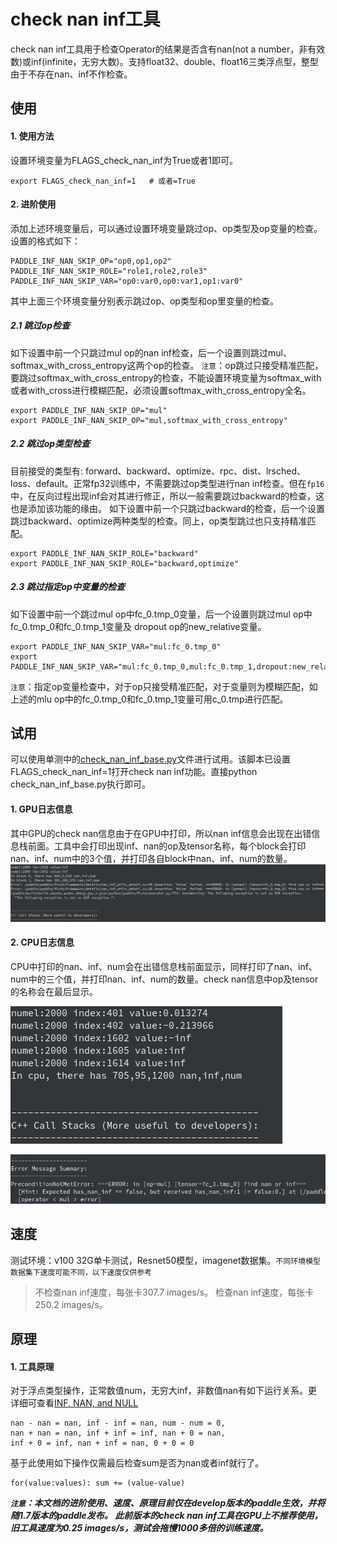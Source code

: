 # check nan inf工具

check nan inf工具用于检查Operator的结果是否含有nan(not a number，非有效数)或inf(infinite，无穷大数)。支持float32、double、float16三类浮点型，整型由于不存在nan、inf不作检查。

## <span id="use">使用</span>

#### 1. 使用方法
设置环境变量为FLAGS_check_nan_inf为True或者1即可。
```
export FLAGS_check_nan_inf=1   # 或者=True
```

#### 2. 进阶使用
添加上述环境变量后，可以通过设置环境变量跳过op、op类型及op变量的检查。设置的格式如下：
```
PADDLE_INF_NAN_SKIP_OP="op0,op1,op2"
PADDLE_INF_NAN_SKIP_ROLE="role1,role2,role3"
PADDLE_INF_NAN_SKIP_VAR="op0:var0,op0:var1,op1:var0"
```
其中上面三个环境变量分别表示跳过op、op类型和op里变量的检查。
##### 2.1 跳过op检查
如下设置中前一个只跳过mul op的nan inf检查，后一个设置则跳过mul、softmax_with_cross_entropy这两个op的检查。
`注意`：op跳过只接受精准匹配，要跳过softmax_with_cross_entropy的检查，不能设置环境变量为softmax_with或者with_cross进行模糊匹配，必须设置softmax_with_cross_entropy全名。
```
export PADDLE_INF_NAN_SKIP_OP="mul"
export PADDLE_INF_NAN_SKIP_OP="mul,softmax_with_cross_entropy"
```
##### 2.2 跳过op类型检查
目前接受的类型有: forward、backward、optimize、rpc、dist、lrsched、loss、default。正常fp32训练中，不需要跳过op类型进行nan inf检查。但在`fp16`中，在反向过程出现inf会对其进行修正，所以一般需要跳过backward的检查，这也是添加该功能的缘由。
如下设置中前一个只跳过backward的检查，后一个设置跳过backward、optimize两种类型的检查。同上，op类型跳过也只支持精准匹配。
```
export PADDLE_INF_NAN_SKIP_ROLE="backward"
export PADDLE_INF_NAN_SKIP_ROLE="backward,optimize"
```
##### 2.3 跳过指定op中变量的检查
如下设置中前一个跳过mul op中fc_0.tmp_0变量，后一个设置则跳过mul op中fc_0.tmp_0和fc_0.tmp_1变量及 dropout op的new_relative变量。
```
export PADDLE_INF_NAN_SKIP_VAR="mul:fc_0.tmp_0"
export PADDLE_INF_NAN_SKIP_VAR="mul:fc_0.tmp_0,mul:fc_0.tmp_1,dropout:new_relative"
```
`注意`：指定op变量检查中，对于op只接受精准匹配，对于变量则为模糊匹配，如上述的mlu op中的fc_0.tmp_0和fc_0.tmp_1变量可用c_0.tmp进行匹配。

## <span id="test">试用</span>
可以使用单测中的[check_nan_inf_base.py](https://github.com/PaddlePaddle/Paddle/blob/develop/python/paddle/fluid/tests/unittests/check_nan_inf_base.py)文件进行试用。该脚本已设置FLAGS_check_nan_inf=1打开check nan inf功能。直接python check_nan_inf_base.py执行即可。
#### 1. GPU日志信息
其中GPU的check nan信息由于在GPU中打印，所以nan inf信息会出现在出错信息栈前面。工具中会打印出现inf、nan的op及tensor名称，每个block会打印nan、inf、num中的3个值，并打印各自block中nan、inf、num的数量。
![gpu_nan_inf.png](check_nan_inf_files/gpu_nan_inf.png)
#### 2. CPU日志信息
CPU中打印的nan、inf、num会在出错信息栈前面显示，同样打印了nan、inf、num中的三个值，并打印nan、inf、num的数量。check nan信息中op及tensor的名称会在最后显示。

![cpu_nan_inf.png](check_nan_inf_files/cpu_nan_inf.png)

![cpu_nan_inf_op_var.png](check_nan_inf_files/cpu_nan_inf_op_var.png)

## <span id="speed">速度</span>
测试环境：v100 32G单卡测试，Resnet50模型，imagenet数据集。`不同环境模型数据集下速度可能不同，以下速度仅供参考`
>不检查nan inf速度，每张卡307.7 images/s。
检查nan inf速度，每张卡250.2 images/s。

## <span id="principle">原理</span>
#### 1. 工具原理
对于浮点类型操作，正常数值num，无穷大inf，非数值nan有如下运行关系。更详细可查看[INF, NAN, and NULL](https://wiki.analytica.com/index.php?title=INF,_NAN,_and_NULL_-_Exception_values&title=INF,_NAN,_and_NULL_-_Exception_values)
```
nan - nan = nan, inf - inf = nan, num - num = 0,
nan + nan = nan, inf + inf = inf, nan + 0 = nan,
inf + 0 = inf, nan + inf = nan, 0 + 0 = 0
```
基于此使用如下操作仅需最后检查sum是否为nan或者inf就行了。
```
for(value:values): sum += (value-value)
```

***`注意`：本文档的进阶使用、速度、原理目前仅在develop版本的paddle生效，并将随1.7版本的paddle发布。
此前版本的check nan inf工具在GPU上不推荐使用，旧工具速度为0.25 images/s，测试会拖慢1000多倍的训练速度。***